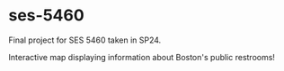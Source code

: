 # ses-5460

Final project for SES 5460 taken in SP24.

Interactive map displaying information about Boston's public restrooms!

